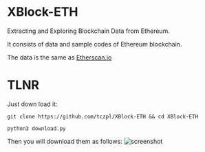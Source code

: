 # XBlock-ETH
Extracting and Exploring Blockchain Data from Ethereum.

It consists of data and sample codes of Ethereum blockchain.

The data is the same as [Etherscan.io]("https://etherscan.io")

# TLNR
Just down load it:

`git clone https://github.com/tczpl/XBlock-ETH && cd XBlock-ETH`

`python3 download.py`

Then you will download them as follows:
![screenshot](http://xblock.pro/pydownload.png/fh/200)
